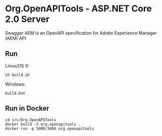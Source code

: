 # Org.OpenAPITools - ASP.NET Core 2.0 Server

Swagger AEM is an OpenAPI specification for Adobe Experience Manager (AEM) API

## Run

Linux/OS X:

```
sh build.sh
```

Windows:

```
build.bat
```

## Run in Docker

```
cd src/Org.OpenAPITools
docker build -t org.openapitools .
docker run -p 5000:5000 org.openapitools
```
